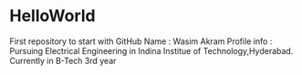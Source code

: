 # HelloWorld
First repository to start with GitHub
Name : Wasim Akram 
Profile info :
Pursuing Electrical Engineering in Indina Institue of Technology,Hyderabad.
Currently in B-Tech 3rd year
